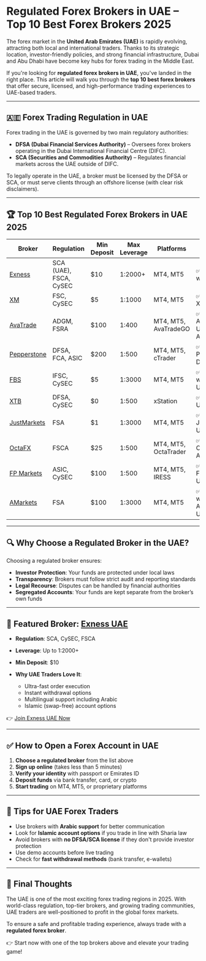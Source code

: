 # Regulated Forex Brokers in UAE – Top 10 Best Forex Brokers 2025

The forex market in the **United Arab Emirates (UAE)** is rapidly evolving, attracting both local and international traders. Thanks to its strategic location, investor-friendly policies, and strong financial infrastructure, Dubai and Abu Dhabi have become key hubs for forex trading in the Middle East.

If you're looking for **regulated forex brokers in UAE**, you've landed in the right place. This article will walk you through the **top 10 best forex brokers** that offer secure, licensed, and high-performance trading experiences to UAE-based traders.

---

## 🇦🇪 Forex Trading Regulation in UAE

Forex trading in the UAE is governed by two main regulatory authorities:

* **DFSA (Dubai Financial Services Authority)** – Oversees forex brokers operating in the Dubai International Financial Centre (DIFC).
* **SCA (Securities and Commodities Authority)** – Regulates financial markets across the UAE outside of DIFC.

To legally operate in the UAE, a broker must be licensed by the DFSA or SCA, or must serve clients through an offshore license (with clear risk disclaimers).

---

## 🏆 Top 10 Best Regulated Forex Brokers in UAE 2025

| Broker                                                                                                 | Regulation             | Min Deposit | Max Leverage | Platforms            | CTA                         |
| ------------------------------------------------------------------------------------------------------ | ---------------------- | ----------- | ------------ | -------------------- | --------------------------- |
| [Exness](https://one.exnesstrack.org/a/english23)                                                      | SCA (UAE), FSCA, CySEC | \$10        | 1:2000+      | MT4, MT5             | ✅ Trade with Exness         |
| [XM](https://clicks.pipaffiliates.com/c?c=589901&l=en&p=0)                                             | FSC, CySEC             | \$5         | 1:1000       | MT4, MT5             | ✅ Start with XM             |
| [AvaTrade](https://www.avatrade.com?versionId=10301&tag=194438)                                        | ADGM, FSRA             | \$100       | 1:400        | MT4, MT5, AvaTradeGO | ✅ Open AvaTrade UAE Account |
| [Pepperstone](https://trk.pepperstonepartners.com/aff_c?offer_id=367&aff_id=33954)                     | DFSA, FCA, ASIC        | \$200       | 1:500        | MT4, MT5, cTrader    | ✅ Try Pepperstone Dubai     |
| [FBS](https://fbs.partners?ibl=587836&ibp=21398815)                                                    | IFSC, CySEC            | \$5         | 1:3000       | MT4, MT5             | ✅ Trade with FBS UAE        |
| [XTB](https://link-pso.xtb.com/pso/zrUCY)                                                              | DFSA, CySEC            | \$0         | 1:500        | xStation             | ✅ Join XTB UAE              |
| [JustMarkets](https://one.justmarkets.link/a/79iqw0j6nj)                                               | FSA                    | \$1         | 1:3000       | MT4, MT5             | ✅ Start JustMarkets UAE     |
| [OctaFX](https://my.octafx.com/open-account/?refid=ib35647800)                                         | FSCA                   | \$25        | 1:500        | MT4, MT5, OctaTrader | ✅ Open OctaFX UAE Account   |
| [FP Markets](https://www.fpmarkets.com/?redir=stv&fpm-affiliate-utm-source=IB&fpm-affiliate-agt=56244) | ASIC, CySEC            | \$100       | 1:500        | MT4, MT5, IRESS      | ✅ Start with FP Markets UAE |
| [AMarkets](https://amarketstrading.co/?g=WNRAN9)                                                       | FSA                    | \$100       | 1:3000       | MT4, MT5             | ✅ Trade with AMarkets UAE   |

---

## 🔍 Why Choose a Regulated Broker in the UAE?

Choosing a regulated broker ensures:

* **Investor Protection**: Your funds are protected under local laws
* **Transparency**: Brokers must follow strict audit and reporting standards
* **Legal Recourse**: Disputes can be handled by financial authorities
* **Segregated Accounts**: Your funds are kept separate from the broker’s own funds

---

## 🌟 Featured Broker: [Exness UAE](https://one.exnesstrack.org/a/english23)

* **Regulation**: SCA, CySEC, FSCA
* **Leverage**: Up to 1:2000+
* **Min Deposit**: \$10
* **Why UAE Traders Love It**:

  * Ultra-fast order execution
  * Instant withdrawal options
  * Multilingual support including Arabic
  * Islamic (swap-free) account options

👉 [Join Exness UAE Now](https://one.exnesstrack.org/a/english23)

---

## ✅ How to Open a Forex Account in UAE

1. **Choose a regulated broker** from the list above
2. **Sign up online** (takes less than 5 minutes)
3. **Verify your identity** with passport or Emirates ID
4. **Deposit funds** via bank transfer, card, or crypto
5. **Start trading** on MT4, MT5, or proprietary platforms

---

## 🧠 Tips for UAE Forex Traders

* Use brokers with **Arabic support** for better communication
* Look for **Islamic account options** if you trade in line with Sharia law
* Avoid brokers with **no DFSA/SCA license** if they don't provide investor protection
* Use demo accounts before live trading
* Check for **fast withdrawal methods** (bank transfer, e-wallets)

---

## 📌 Final Thoughts

The UAE is one of the most exciting forex trading regions in 2025. With world-class regulation, top-tier brokers, and growing trading communities, UAE traders are well-positioned to profit in the global forex markets.

To ensure a safe and profitable trading experience, always trade with a **regulated forex broker**.

👉 Start now with one of the top brokers above and elevate your trading game!
